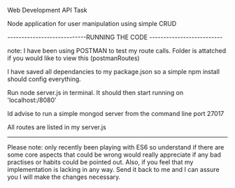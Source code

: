 Web Development API Task

Node application for user manipulation using simple CRUD

----------------------------RUNNING THE CODE --------------------------

note: I have been using POSTMAN to test my route calls. Folder is attatched if you would like to view this (postmanRoutes)

I have saved all dependancies to my package.json so a simple npm install should config everything.

Run node server.js in terminal.
It should then start running on 'localhost:/8080'

Id advise to run a simple mongod server from the command line port 27017

All routes are listed in my server.js

-----------------------------------------------------------------------

Please note: only recently been playing with ES6 so understand if there are some core aspects that could be wrong
would really appreciate if any bad practises or habits could be pointed out. Also, if you feel that my implementation
is lacking in any way. Send it back to me and I can assure you I will make the changes necessary.
